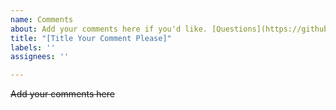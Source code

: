 ```yaml
---
name: Comments
about: Add your comments here if you'd like. [Questions](https://github.com/NanobugXL/CLI-Launcher/issues/new?assignees=&labels=&template=questions.md&title=%5BTitle%20Please%5D) go here
title: "[Title Your Comment Please]"
labels: ''
assignees: ''

---
```


~~Add your comments here~~
